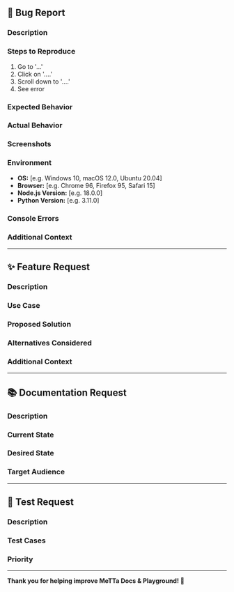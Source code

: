 ## 🐛 Bug Report

### Description
<!-- A clear and concise description of what the bug is -->

### Steps to Reproduce
1. Go to '...'
2. Click on '....'
3. Scroll down to '....'
4. See error

### Expected Behavior
<!-- A clear and concise description of what you expected to happen -->

### Actual Behavior
<!-- A clear and concise description of what actually happened -->

### Screenshots
<!-- If applicable, add screenshots to help explain your problem -->

### Environment
- **OS:** [e.g. Windows 10, macOS 12.0, Ubuntu 20.04]
- **Browser:** [e.g. Chrome 96, Firefox 95, Safari 15]
- **Node.js Version:** [e.g. 18.0.0]
- **Python Version:** [e.g. 3.11.0]

### Console Errors
<!-- Any error messages from the browser console -->

### Additional Context
<!-- Add any other context about the problem here -->

---

## ✨ Feature Request

### Description
<!-- A clear and concise description of the feature you'd like to see -->

### Use Case
<!-- Describe the use case and benefits of this feature -->

### Proposed Solution
<!-- If you have ideas about how to implement this feature -->

### Alternatives Considered
<!-- Any alternative solutions or features you've considered -->

### Additional Context
<!-- Add any other context or screenshots about the feature request here -->

---

## 📚 Documentation Request

### Description
<!-- What documentation is missing or needs improvement? -->

### Current State
<!-- What documentation currently exists? -->

### Desired State
<!-- What should the documentation look like? -->

### Target Audience
<!-- Who is this documentation for? -->

---

## 🧪 Test Request

### Description
<!-- What testing is needed? -->

### Test Cases
<!-- What specific scenarios should be tested? -->

### Priority
<!-- How important is this testing? -->

---

**Thank you for helping improve MeTTa Docs & Playground! 🚀**
